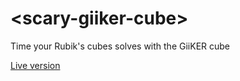 # \<scary-giiker-cube\>

Time your Rubik's cubes solves with the GiiKER cube

[Live version](https://scary-cube.firebaseapp.com)
